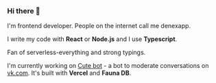 ### Hi there 👋

I'm frontend developer. People on the internet call me denexapp.

I write my code with **React** or **Node.js** and I use **Typescript**.

Fan of serverless-everything and strong typings. 

I'm currently working on [Cute bot](https://github.com/denexapp/cute-bot) - a bot to moderate conversations on [vk.com](https://vk.com). It's built with **Vercel** and **Fauna DB**.

